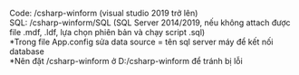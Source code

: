 Code: /csharp-winform (visual studio 2019 trở lên)  
SQL: /csharp-winform/SQL (SQL Server 2014/2019, nếu không attach được file .mdf, .ldf, lựa chọn phiên bản và chạy script .sql)  
*Trong file App.config sửa data source = tên sql server máy để kết nối database  
*Nên đặt /csharp-winform ở D:/csharp-winform để tránh bị lỗi
